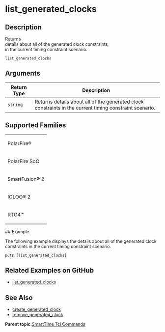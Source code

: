 # list\_generated\_clocks

## Description

Returns<br /> details about all of the generated clock constraints<br /> in the current timing constraint scenario.

```
list_generated_clocks
```

## Arguments

|Return Type|Description|
|-----------|-----------|
|`string`|Returns details about all of the generated clock constraints in the current timing constraint scenario.|

## Supported Families

<table id="GUID-56F9E300-6CAB-48D0-9D92-B4EC8F62D904"><tbody><tr><td>

PolarFire®

</td></tr><tr><td>

PolarFire SoC

</td></tr><tr><td>

SmartFusion® 2

</td></tr><tr><td>

IGLOO® 2

</td></tr><tr><td>

RTG4™

</td></tr></tbody>
</table>## Example

The following example displays the details about all of the generated clock constraints in the current timing constraint scenario.

```
puts [list_generated_clocks]
```

## Related Examples on GitHub

-   [list\_generated\_clocks](https://github.com/MicrochipTech/Libero-SoC-Design-Suite-Tcl-Examples/tree/basic_tcl_examples/SmartTime/list_generated_clocks)

## See Also

-   [create\_generated\_clock](GUID-36A5C4BB-EA20-4AF5-B4D5-1C9F4DA91964.md)
-   [remove\_generated\_clock](GUID-F081A933-48A5-4A12-9059-C839A40EEDE8.md)

**Parent topic:**[SmartTime Tcl Commands](GUID-96623DD0-9D90-4AFA-90C3-B2BAEEE15670.md)

